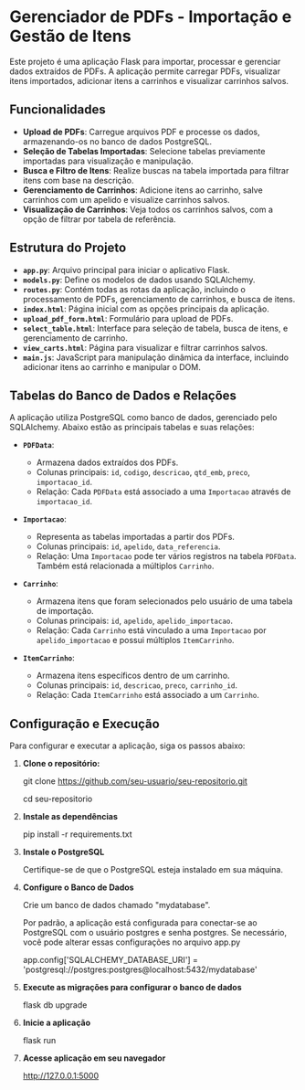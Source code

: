 # Gerenciador de PDFs - Importação e Gestão de Itens

Este projeto é uma aplicação Flask para importar, processar e gerenciar dados extraídos de PDFs. A aplicação permite carregar PDFs, visualizar itens importados, adicionar itens a carrinhos e visualizar carrinhos salvos.

## Funcionalidades

- **Upload de PDFs**: Carregue arquivos PDF e processe os dados, armazenando-os no banco de dados PostgreSQL.
- **Seleção de Tabelas Importadas**: Selecione tabelas previamente importadas para visualização e manipulação.
- **Busca e Filtro de Itens**: Realize buscas na tabela importada para filtrar itens com base na descrição.
- **Gerenciamento de Carrinhos**: Adicione itens ao carrinho, salve carrinhos com um apelido e visualize carrinhos salvos.
- **Visualização de Carrinhos**: Veja todos os carrinhos salvos, com a opção de filtrar por tabela de referência.

## Estrutura do Projeto

- **`app.py`**: Arquivo principal para iniciar o aplicativo Flask.
- **`models.py`**: Define os modelos de dados usando SQLAlchemy.
- **`routes.py`**: Contém todas as rotas da aplicação, incluindo o processamento de PDFs, gerenciamento de carrinhos, e busca de itens.
- **`index.html`**: Página inicial com as opções principais da aplicação.
- **`upload_pdf_form.html`**: Formulário para upload de PDFs.
- **`select_table.html`**: Interface para seleção de tabela, busca de itens, e gerenciamento de carrinho.
- **`view_carts.html`**: Página para visualizar e filtrar carrinhos salvos.
- **`main.js`**: JavaScript para manipulação dinâmica da interface, incluindo adicionar itens ao carrinho e manipular o DOM.

## Tabelas do Banco de Dados e Relações

A aplicação utiliza PostgreSQL como banco de dados, gerenciado pelo SQLAlchemy. Abaixo estão as principais tabelas e suas relações:

- **`PDFData`**:
  - Armazena dados extraídos dos PDFs.
  - Colunas principais: `id`, `codigo`, `descricao`, `qtd_emb`, `preco`, `importacao_id`.
  - Relação: Cada `PDFData` está associado a uma `Importacao` através de `importacao_id`.

- **`Importacao`**:
  - Representa as tabelas importadas a partir dos PDFs.
  - Colunas principais: `id`, `apelido`, `data_referencia`.
  - Relação: Uma `Importacao` pode ter vários registros na tabela `PDFData`. Também está relacionada a múltiplos `Carrinho`.

- **`Carrinho`**:
  - Armazena itens que foram selecionados pelo usuário de uma tabela de importação.
  - Colunas principais: `id`, `apelido`, `apelido_importacao`.
  - Relação: Cada `Carrinho` está vinculado a uma `Importacao` por `apelido_importacao` e possui múltiplos `ItemCarrinho`.

- **`ItemCarrinho`**:
  - Armazena itens específicos dentro de um carrinho.
  - Colunas principais: `id`, `descricao`, `preco`, `carrinho_id`.
  - Relação: Cada `ItemCarrinho` está associado a um `Carrinho`.

## Configuração e Execução

Para configurar e executar a aplicação, siga os passos abaixo:

1. **Clone o repositório:**

   git clone <https://github.com/seu-usuario/seu-repositorio.git>

   cd seu-repositorio

2. **Instale as dependências**

    pip install -r requirements.txt

3. **Instale o PostgreSQL**

    Certifique-se de que o PostgreSQL esteja instalado em sua máquina.

4. **Configure o Banco de Dados**

    Crie um banco de dados chamado "mydatabase".

    Por padrão, a aplicação está configurada para conectar-se ao PostgreSQL com o usuário postgres e senha postgres. Se necessário, você pode alterar essas configurações no arquivo app.py

    app.config['SQLALCHEMY_DATABASE_URI'] = 'postgresql://postgres:postgres@localhost:5432/mydatabase'

5. **Execute as migrações para configurar o banco de dados**

    flask db upgrade

6. **Inicie a aplicação**

    flask run

7. **Acesse aplicação em seu navegador**

    <http://127.0.0.1:5000>

